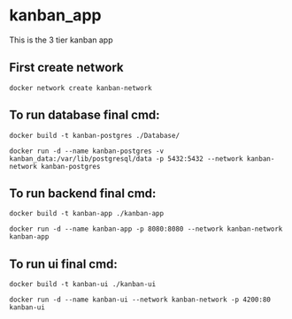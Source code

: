 # kanban_app
This is the 3 tier kanban app
## First create network 

`docker network create kanban-network` 

## To run database final cmd: 

`docker build -t kanban-postgres ./Database/` 

`docker run -d --name kanban-postgres -v kanban_data:/var/lib/postgresql/data -p 5432:5432 --network kanban-network kanban-postgres` 

## To run backend final cmd: 

`docker build -t kanban-app ./kanban-app` 

`docker run -d --name kanban-app -p 8080:8080 --network kanban-network kanban-app` 

## To run ui final cmd: 

`docker build -t kanban-ui ./kanban-ui` 

`docker run -d --name kanban-ui --network kanban-network -p 4200:80 kanban-ui` 
